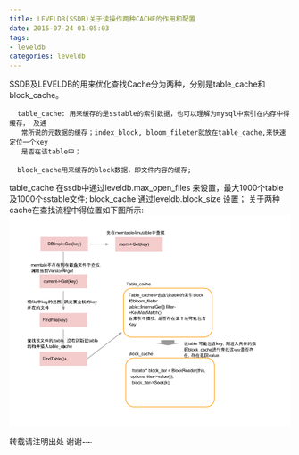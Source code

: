 ```yaml
---
title: LEVELDB(SSDB)关于读操作两种CACHE的作用和配置
date: 2015-07-24 01:05:03
tags: 
- leveldb
categories: leveldb
---
```

SSDB及LEVELDB的用来优化查找Cache分为两种，分别是table_cache和block_cache。
``` 
  table_cache: 用来缓存的是sstable的索引数据，也可以理解为mysql中索引在内存中得缓存， 及通
   常所说的元数据的缓存；index_block, bloom_fileter就放在table_cache,来快速定位一个key
   是否在该table中；

  block_cache用来缓存的block数据，即文件内容的缓存;
``` 
table_cache 在ssdb中通过leveldb.max_open_files 来设置，最大1000个table及1000个sstable文件;
block_cache 通过leveldb.block_size 设置；
关于两种cache在查找流程中得位置如下图所示:
![](http://raw.githubusercontent.com/wangxuemin/myblog/master/pic_bak/leveldb-cache-1.png) 

转载请注明出处 谢谢~~
